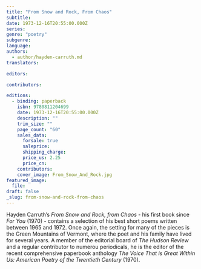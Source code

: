 ```yaml
---
title: "From Snow and Rock, From Chaos"
subtitle:
date: 1973-12-16T20:55:00.000Z
series:
genre: "poetry"
subgenre:
language:
authors:
  - author/hayden-carruth.md
translators:

editors:

contributors:

editions:
  - binding: paperback
    isbn: 9780811204699
    date: 1973-12-16T20:55:00.000Z
    description: ""
    trim_size: ""
    page_count: "60"
    sales_data:
      forsale: true
      saleprice:
      shipping_charge:
      price_us: 2.25
      price_cn:
    contributors:
    cover_image: From_Snow_And_Rock.jpg
featured_image:
  file:
draft: false
_slug: from-snow-and-rock-from-chaos
---
```


Hayden Carruth’s _From Snow and Rock, from Chaos_ - his first book since _For You_ (1970) - contains a selection of his best short poems written between 1965 and 1972. Once again, the setting for many of the pieces is the Green Mountains of Vermont, where the poet and his family have lived for several years. A member of the editorial board of _The Hudson Review_ and a regular contributor to numerou periodicals, he is the editor of the recent comprehensive paperbook anthology _The Voice That is Great Within Us: American Poetry of the Twentieth Century_ (1970).

